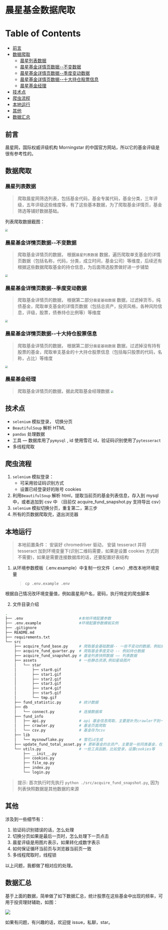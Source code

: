 # 晨星基金数据爬取

# Table of Contents

- [前言](#前言)
- [数据爬取](#数据爬取)
  - [晨星列表数据](#晨星列表数据)
  - [晨星基金详情页数据--不变数据](#晨星基金详情页数据--不变数据)
  - [晨星基金详情页数据--季度变动数据](#晨星基金详情页数据--季度变动数据)
  - [晨星基金详情页数据--十大持仓股票信息](#晨星基金详情页数据--十大持仓股票信息)
  - [晨星基金经理](#晨星基金经理)
- [技术点](#技术点)
- [爬虫流程](#爬虫流程)
- [本地运行](#本地运行)
- [其他](#其他)
- [数据汇总](#数据汇总)

## 前言

晨星网，国际权威评级机构 Morningstar 的中国官方网站，所以它的基金评级是很有参考性的。

## 数据爬取

### 晨星列表数据

> 爬取晨星网筛选列表，包括基金代码，基金专属代码，基金分类，三年评级，五年评级这些维度等，有了这些基本数据，为了爬取基金详情页，基金筛选等铺好数据基础。

列表爬取数据截图：

<img src="./screenshot/fund_list.png" style="zoom:50%;" />

### 晨星基金详情页数据--不变数据

> 爬取基金详情页的数据， 根据`晨星列表数据` 数据，遍历爬取单支基金的详情页数据（包括名称，代码，分类，成立时间，基金公司）等维度，后续还有根据这些数据爬取基金的持仓信息，为后面筛选股票做好进一步铺垫

<img src="./screenshot/fund_base.png" style="zoom:50%;" />

### 晨星基金详情页数据--季度变动数据

> 爬取基金详情页的数据， 根据第二部分`晨星基础数据` 数据，过滤掉货币，纯债基金，爬取单支基金的详情页数据（包括总资产，投资风格，各种风险信息，评级，股票，债券持仓比例等）等维度

<img src="./screenshot/fund_season.png" style="zoom:50%;" />

### 晨星基金详情页数据--十大持仓股票信息

> 爬取基金详情页的数据， 根据第二部分`晨星基础数据` 数据，过滤掉没有持有股票的基金，爬取单支基金的十大持仓股票信息（包括每只股票的代码，名称，占比）等维度

<img src="./screenshot/fund_stock.png" style="zoom:50%;" />

### 晨星基金经理

> 爬取基金详情页的数据，据此爬取基金经理数据
> <img src="./screenshot/fund_manager.png" style="zoom:50%;" />

## 技术点

- `selenium` 模拟登录， 切换分页
- `BeautifulSoup` 解析 HTML
- `pandas` 处理数据
- 工具 — 数据库用了`pymysql` , id 使用雪花 id，验证码识别使用了`pytesseract`
- 多线程爬取

## 爬虫流程

1. `selenium` 模拟登录：
   - 可采用验证码识别方式
   - 设置已经登录好的账号 cookies
2. 利用`BeautifulSoup` 解析 html，提取当前页的基金列表信息，存入到 mysql 中，或者追加到 csv 中 （目前仅 acquire_fund_snapshot.py 支持导出 csv）
3. `selenium` 模拟切换分页，重复第二，第三步
4. 所有的页数据爬取完，退出浏览器

## 本地运行

> 本地前置条件： 安装好 chromedriver 驱动， 安装 tesseract 并将 tesseract 加到环境变量下(识别二维码需要，如果是设置 cookies 方式则不需要)，如果是需要连接数据库的话，还要配置好表结构

1. 从环境参数模板（.env.example）中复制一份文件（.env）,修改本地环境变量

   > `cp .env.example .env`

根据自己情况改环境变量值，例如晨星用户名，密码，执行特定的爬虫脚本

2. 文件目录介绍

```bash
.
├── .env                         #本地环境配置参数
├── .env.example                 #环境配置参数模板实例
├── .gitignore
├── README.md
├── requirements.txt
└── src
    ├── acquire_fund_base.py     # 爬取基金基础数据-- 一些不变动的数据，例如成立时间
    ├── acquire_fund_quarter.py  # 爬取基金季度变动 -- 例如持仓数据
    ├── acquire_fund_snapshot.py # 基金列表快照数据 —— 列表数据
    ├── assets                   # 一些静态资源,例如星级图片
    │   └── star
    │       ├── star0.gif
    │       ├── star1.gif
    │       ├── star2.gif
    │       ├── star3.gif
    │       ├── star4.gif
    │       ├── star5.gif
    │       └── tmp.gif
    ├── fund_statistic.py        # 统计数据
    ├── db
    │   └── connect.py           # 连接数据库
    ├── fund_info
    │   ├── api.py               # api 基金信息爬取，主要是补充crawler不到一些信息
    │   ├── crawler.py           # 基金页面爬取
    │   └── csv.py               # 基金存为csv
    ├── lib
    │   └── mysnowflake.py       # 雪花id生成
    ├── update_fund_total_asset.py # 更新基金的总资产，主要是一些同类基金，在晨星网数据不一致
    └── utils.py                 # 一些工具函数，比如登录，设置cookies等
        ├── __init__.py
        ├── cookies.py
        ├── file_op.py
        ├── index.py
        └── login.py

```

> 提示: 首次执行时先执行 `python ./src/acquire_fund_snapshot.py`, 因为列表快照数据是其他数据的来源

## 其他

涉及到一些细节有：

1. 验证码识别错误的话，怎么处理
2. 切换分页如果是最后一页时，怎么处理下一页点击
3. 晨星评级是用图片表示，如果转化成数字表示
4. 如何保证循环当前页与浏览器当前页一致
5. 多线程爬取时，线程锁

以上问题，我都做了相对应的处理。

## 数据汇总

基于上面的数据，简单做了如下数据汇总，统计股票在这些基金中出现的频率，可用于投资理财辅助，如图：

<img src="./screenshot/fund_statistic.png" />

如果有问题，有兴趣的话，欢迎提 issue，私聊，star。
